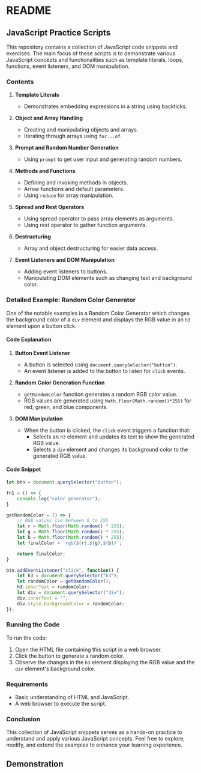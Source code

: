 # README

## JavaScript Practice Scripts

This repository contains a collection of JavaScript code snippets and exercises. The main focus of these scripts is to demonstrate various JavaScript concepts and functionalities such as template literals, loops, functions, event listeners, and DOM manipulation.

### Contents

1. **Template Literals**
   - Demonstrates embedding expressions in a string using backticks.

2. **Object and Array Handling**
   - Creating and manipulating objects and arrays.
   - Iterating through arrays using `for...of`.

3. **Prompt and Random Number Generation**
   - Using `prompt` to get user input and generating random numbers.

4. **Methods and Functions**
   - Defining and invoking methods in objects.
   - Arrow functions and default parameters.
   - Using `reduce` for array manipulation.

5. **Spread and Rest Operators**
   - Using spread operator to pass array elements as arguments.
   - Using rest operator to gather function arguments.

6. **Destructuring**
   - Array and object destructuring for easier data access.

7. **Event Listeners and DOM Manipulation**
   - Adding event listeners to buttons.
   - Manipulating DOM elements such as changing text and background color.

### Detailed Example: Random Color Generator

One of the notable examples is a Random Color Generator which changes the background color of a `div` element and displays the RGB value in an `h3` element upon a button click.

#### Code Explanation

1. **Button Event Listener**
   - A button is selected using `document.querySelector("button")`.
   - An event listener is added to the button to listen for `click` events.

2. **Random Color Generation Function**
   - `getRandomColor` function generates a random RGB color value.
   - RGB values are generated using `Math.floor(Math.random()*255)` for red, green, and blue components.

3. **DOM Manipulation**
   - When the button is clicked, the `click` event triggers a function that:
     - Selects an `h3` element and updates its text to show the generated RGB value.
     - Selects a `div` element and changes its background color to the generated RGB value.

#### Code Snippet

```javascript
let btn = document.querySelector("button");

fn1 = () => {
    console.log("color generator");
}

getRandomColor = () => {
    // RGB values lie between 0 to 255
    let r = Math.floor(Math.random() * 255);
    let g = Math.floor(Math.random() * 255);
    let b = Math.floor(Math.random() * 255);
    let finalColor = `rgb(${r},${g},${b})`;

    return finalColor;
}

btn.addEventListener("click", function() {
    let h3 = document.querySelector("h3");
    let randomColor = getRandomColor();
    h3.innerText = randomColor;
    let div = document.querySelector("div");
    div.innerText = "";
    div.style.backgroundColor = randomColor;
});
```

### Running the Code

To run the code:

1. Open the HTML file containing this script in a web browser.
2. Click the button to generate a random color.
3. Observe the changes in the `h3` element displaying the RGB value and the `div` element's background color.

### Requirements

- Basic understanding of HTML and JavaScript.
- A web browser to execute the script.

### Conclusion

This collection of JavaScript snippets serves as a hands-on practice to understand and apply various JavaScript concepts. Feel free to explore, modify, and extend the examples to enhance your learning experience.

## Demonstration

